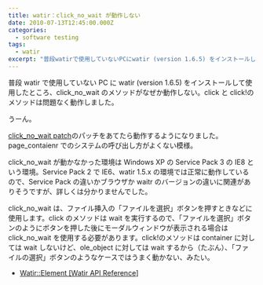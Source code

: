 ```yaml
---
title: watir：click_no_wait が動作しない
date: 2010-07-13T12:45:00.000Z
categories:
  - software testing
tags:
  - watir
excerpt: "普段watirで使用していないPCにwatir (version 1.6.5) をインストールして使用したところ、click\_no\_waitのメソッドがなぜか動作しない。clickとclick!のメソッドは問題なく動作しました。"
---
```


普段 watir で使用していない PC に watir (version 1.6.5) をインストールして使用したところ、click_no_wait のメソッドがなぜか動作しない。click と click!のメソッドは問題なく動作しました。

うーん。

[click_no_wait patch](http://rubyforge.org/pipermail/wtr-development/2009-January/000400.html)のパッチをあてたら動作するようになりました。page_contaienr でのシステムの呼び出し方がよくない模様。

click_no_wait が動かなかった環境は Windows XP の Service Pack 3 の IE8 という環境。Service Pack 2 で IE6、watir 1.5.x の環境では正常に動作しているので、Service Pack の違いかブラウザか waitr のバージョンの違いに関連がありそうですが、詳しくは分かりませんでした。

click_no_wait は、ファイル挿入の「ファイルを選択」ボタンを押すときなどに使用します。click のメソッドは wait を実行するので、「ファイルを選択」ボタンのようにボタンを押した後にモーダルウィンドウが表示される場合は click_no_wait を使用する必要があります。click!のメソッドは container に対しては wait しないけど、ole_object に対しては wait するから（たぶん）、「ファイルの選択」ボタンのようなケースではうまく動かない、みたい。

- [Watir::Element \[Watir API Reference\]](http://wtr.rubyforge.org/rdoc/1.6.5/classes/Watir/Element.html#M000553)
